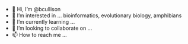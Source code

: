 - 👋 Hi, I’m @bcullison
- 👀 I’m interested in ... bioinformatics, evolutionary biology, amphibians
- 🌱 I’m currently learning ... 
- 💞️ I’m looking to collaborate on ...
- 📫 How to reach me ...

<!---
bcullison/bcullison is a ✨ special ✨ repository because its `README.md` (this file) appears on your GitHub profile.
You can click the Preview link to take a look at your changes.
--->

